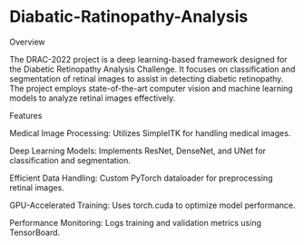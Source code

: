 # Diabatic-Ratinopathy-Analysis
Overview

The DRAC-2022 project is a deep learning-based framework designed for the Diabetic Retinopathy Analysis Challenge. It focuses on classification and segmentation of retinal images to assist in detecting diabetic retinopathy. The project employs state-of-the-art computer vision and machine learning models to analyze retinal images effectively.

Features

Medical Image Processing: Utilizes SimpleITK for handling medical images.

Deep Learning Models: Implements ResNet, DenseNet, and UNet for classification and segmentation.

Efficient Data Handling: Custom PyTorch dataloader for preprocessing retinal images.

GPU-Accelerated Training: Uses torch.cuda to optimize model performance.

Performance Monitoring: Logs training and validation metrics using TensorBoard.
